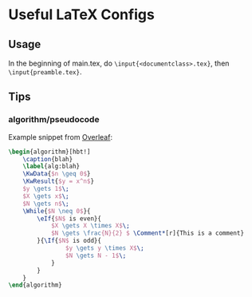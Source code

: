 # Useful LaTeX Configs

## Usage
In the beginning of main.tex, do `\input{<documentclass>.tex}`, then `\input{preamble.tex}`.

## Tips 
### algorithm/pseudocode
Example snippet from [Overleaf](https://www.overleaf.com/learn/latex/Algorithms): 

```latex
\begin{algorithm}[hbt!]
    \caption{blah}
    \label{alg:blah}
    \KwData{$n \geq 0$}
    \KwResult{$y = x^n$}
    $y \gets 1$\;
    $X \gets x$\;
    $N \gets n$\;
    \While{$N \neq 0$}{
        \eIf{$N$ is even}{
            $X \gets X \times X$\;
            $N \gets \frac{N}{2} $ \Comment*[r]{This is a comment}
        }{\If{$N$ is odd}{
                $y \gets y \times X$\;
                $N \gets N - 1$\;
            }
        }
    }
\end{algorithm}
```
